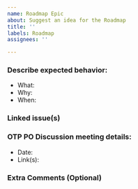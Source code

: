```yaml
---
name: Roadmap Epic
about: Suggest an idea for the Roadmap
title: ''
labels: Roadmap
assignees: ''

---
```


### Describe expected behavior:
- What: <!-- Clearly state what the desired changes or new features could look like. -->
- Why: <!-- Clearly state the effect/outcome of this change. -->
- When: <!-- Provide a timeline or timeframe for when these changes should be implemented, preferably on a quarterly basis (e.g., Y24 Q3). -->

### Linked issue(s)
<!-- Add a checkbox by typing “- [] ”. Then, link to an issue by typing “#” and searching for the issue by text or issue number.  -->

### OTP PO Discussion meeting details:
- Date: <!-- Specify the date when the discussion meeting took place. -->
- Link(s): <!-- Provide a link or location where the discussion notes or details can be found. This could be a meeting link or another document. -->

### Extra Comments (Optional) 

